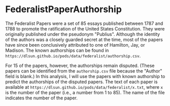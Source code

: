 # FederalistPaperAuthorship

The Federalist Papers were a set of 85 essays published between 1787 and 1788 to promote the ratification of the United States Constitution. They were originally published under the pseudonym "Publius". Although the identity of the authors was a closely guarded secret at the time, most of the papers have since been conclusively attributed to one of Hamilton, Jay, or Madison. The known authorships can be found in `https://dlsun.github.io/pods/data/federalist/authorship.csv`.

For 15 of the papers, however, the authorships remain disputed. (These papers can be identified from the `authorship.csv` file because the "Author" field is blank.) In this analysis, I will use the papers with known authorship to predict the authorships of the disputed papers. The text of each paper is available at `https://dlsun.github.io/pods/data/federalist/x.txt`, where `x` is the number of the paper (i.e., a number from 1 to 85). The name of the file indicates the number of the paper.
